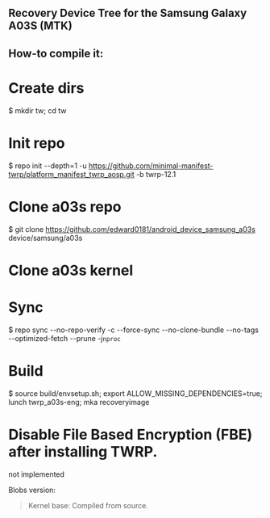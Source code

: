 ## Recovery Device Tree for the Samsung Galaxy A03S (MTK)

## How-to compile it:

# Create dirs
$ mkdir tw; cd tw

# Init repo
$ repo init --depth=1 -u https://github.com/minimal-manifest-twrp/platform_manifest_twrp_aosp.git -b twrp-12.1

# Clone a03s repo
$ git clone https://github.com/edward0181/android_device_samsung_a03s device/samsung/a03s

# Clone a03s kernel


# Sync
$ repo sync --no-repo-verify -c --force-sync --no-clone-bundle --no-tags --optimized-fetch --prune -j`nproc`

# Build
$ source build/envsetup.sh; export ALLOW_MISSING_DEPENDENCIES=true; lunch twrp_a03s-eng; mka recoveryimage

# Disable File Based Encryption (FBE) after installing TWRP.
not implemented


Blobs version:
> Kernel base: Compiled from source.